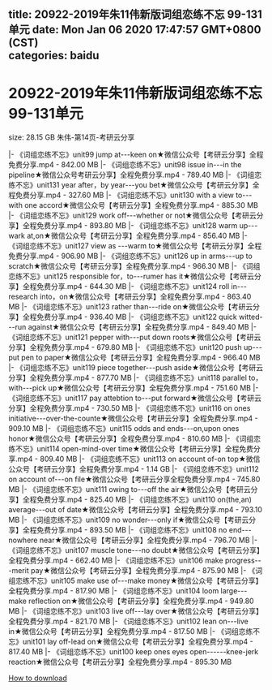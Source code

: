 
title: 20922-2019年朱11伟新版词组恋练不忘 99-131单元
date: Mon Jan 06 2020 17:47:57 GMT+0800 (CST)    
categories: baidu
---

# 20922-2019年朱11伟新版词组恋练不忘 99-131单元
size: 28.15 GB
 朱伟-第14页-考研云分享
 
|- 《词组恋练不忘》unit99 jump at---keen on★微信公众号【考研云分享】全程免费分享.mp4 - 842.00 MB
|- 《词组恋练不忘》unit98 issue in---in the pipeline★微信公众号考研云分享】全程免费分享.mp4 - 789.40 MB
|- 《词组恋练不忘》unit131 year after，by year---you bet★微信公众号【考研云分享】全程免费分享.mp4 - 327.60 MB
|- 《词组恋练不忘》unit130 with a view to---with one accord★微信公众号【考研云分享】全程免费分享.mp4 - 885.30 MB
|- 《词组恋练不忘》unit129 work off---whether or not★微信公众号【考研云分享】全程免费分享.mp4 - 893.80 MB
|- 《词组恋练不忘》unit128 warm up---wark at,on★微信公众号【考研云分享】全程免费分享.mp4 - 856.40 MB
|- 《词组恋练不忘》unit127 view as ---warm to★微信公众号【考研云分享】全程免费分享.mp4 - 906.90 MB
|- 《词组恋练不忘》unit126 up in arms---up to scratch★微信公众号【考研云分享】全程免费分享.mp4 - 966.30 MB
|- 《词组恋练不忘》unit125 responsible for，to---rumer has it★微信公众号【考研云分享】全程免费分享.mp4 - 644.30 MB
|- 《词组恋练不忘》unit124 roll in---research into，on★微信公众号【考研云分享】全程免费分享.mp4 - 863.40 MB
|- 《词组恋练不忘》unit123 rather than---ride on★微信公众号【考研云分享】全程免费分享.mp4 - 936.40 MB
|- 《词组恋练不忘》unit122 quick witted---run against★微信公众号【考研云分享】全程免费分享.mp4 - 849.40 MB
|- 《词组恋练不忘》unit121 pepper  with---put down roots★微信公众号【考研云分享】全程免费分享.mp4 - 679.80 MB
|- 《词组恋练不忘》unit120 push up---put pen to paper★微信公众号【考研云分享】全程免费分享.mp4 - 966.40 MB
|- 《词组恋练不忘》unit119 piece together---push aside★微信公众号【考研云分享】全程免费分享.mp4 - 877.70 MB
|- 《词组恋练不忘》unit118 parallel to，with---pick up★微信公众号【考研云分享】全程免费分享.mp4 - 751.60 MB
|- 《词组恋练不忘》unit117 pay attebtion to---put forward★微信公众号【考研云分享】全程免费分享.mp4 - 730.50 MB
|- 《词组恋练不忘》unit116 on ones initiative---over-the-counte★微信公众号【考研云分享】全程免费分享.mp4 - 909.10 MB
|- 《词组恋练不忘》unit115 odds and ends---on,upon ones honor★微信公众号【考研云分享】全程免费分享.mp4 - 810.60 MB
|- 《词组恋练不忘》unit114 open-mind-over time★微信公众号【考研云分享】全程免费分享.mp4 - 809.40 MB
|- 《词组恋练不忘》unit113 on account of-on top★微信公众号【考研云分享】全程免费分享.mp4 - 1.14 GB
|- 《词组恋练不忘》unit112 on account of---on file★微信公众号【考研云分享全程免费分享.mp4 - 745.80 MB
|- 《词组恋练不忘》unit111 owing to---off the air★微信公众号【考研云分享】全程免费分享.mp4 - 825.40 MB
|- 《词组恋练不忘》unit110 on(the,an) average---out of date★微信公众号【考研云分享】全程免费分享.mp4 - 793.10 MB
|- 《词组恋练不忘》unit109 no wonder---only if★微信公众号【考研云分享】全程免费分享.mp4 - 893.50 MB
|- 《词组恋练不忘》unit108 no end---nowhere near★微信公众号【考研云分享】全程免费分享.mp4 - 796.70 MB
|- 《词组恋练不忘》unit107 muscle tone---no doubt★微信公众号【考研云分享】全程免费分享.mp4 - 662.40 MB
|- 《词组恋练不忘》unit106 make progress---merit pay★微信公众号【考研云分享】全程免费分享.mp4 - 875.90 MB
|- 《词组恋练不忘》unit105 make use of---make money★微信公众号【考研云分享】全程免费分享.mp4 - 817.90 MB
|- 《词组恋练不忘》unit104 loom large---make reflection on★微信公众号【考研云分享】全程免费分享.mp4 - 949.80 MB
|- 《词组恋练不忘》unit103 live off---lay over★微信公众号【考研云分享】全程免费分享.mp4 - 821.70 MB
|- 《词组恋练不忘》unit102 lean on---live in★微信公众号【考研云分享】全程免费分享.mp4 - 817.50 MB
|- 《词组恋练不忘》unit101 lay off-lead on★微信公众号【考研云分享】全程免费分享.mp4 - 817.40 MB
|- 《词组恋练不忘》unit100 keep ones eyes open------knee-jerk reaction★微信公众号【考研云分享】全程免费分享.mp4 - 895.30 MB

[How to download](https://bpcam.bemobtrk.com/go/2ceec3aa-1ca2-46d6-b9ff-aaa5c184517c?jno=3991)